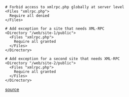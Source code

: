 ```
# Forbid access to xmlrpc.php globally at server level
<Files "xmlrpc.php">
  Require all denied
</Files>

# Add exception for a site that needs XML-RPC
<Directory "/web/site-1/public">
  <Files "xmlrpc.php">
    Require all granted
  </Files>
</Directory>

# Add exception for a second site that needs XML-RPC
<Directory "/web/site-2/public">
  <Files "xmlrpc.php">
    Require all granted
  </Files>
</Directory>
```

[source](https://recipes.op111.net/2020/06/01/block-xmlrpc-php-globally-with-exceptions/)